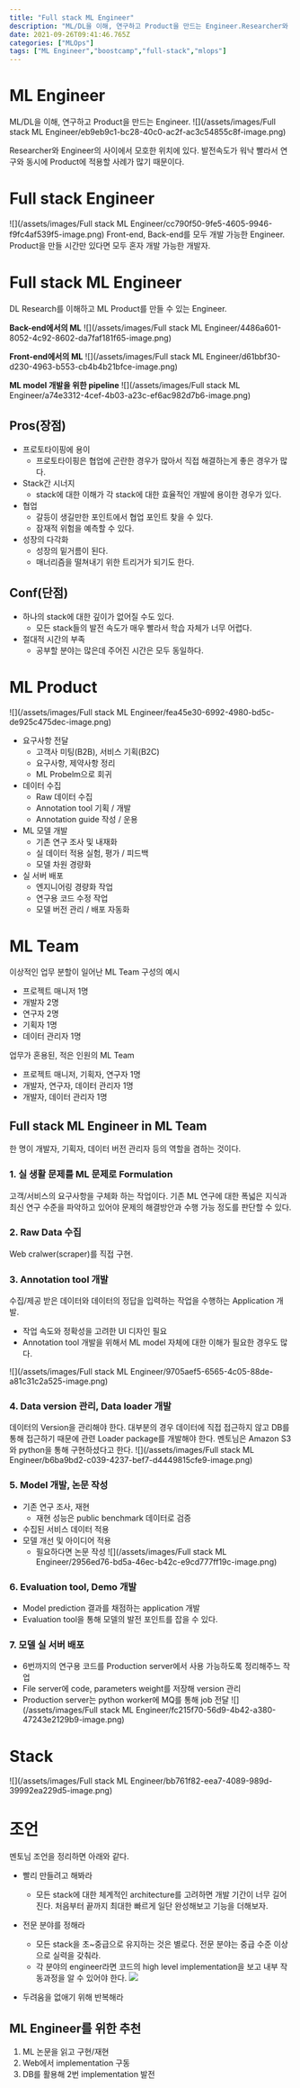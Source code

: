 ```yaml
---
title: "Full stack ML Engineer"
description: "ML/DL을 이해, 연구하고 Product을 만드는 Engineer.Researcher와 Engineer의 사이에서 모호한 위치에 있다. 발전속도가 워낙 빨라서 연구와 동시에 Product에 적용할 사례가 많기 때문이다. Front-end, Back-end를 모두 개발"
date: 2021-09-26T09:41:46.765Z
categories: ["MLOps"]
tags: ["ML Engineer","boostcamp","full-stack","mlops"]
---
```

# ML Engineer
ML/DL을 이해, 연구하고 Product을 만드는 Engineer.
![](/assets/images/Full stack ML Engineer/eb9eb9c1-bc28-40c0-ac2f-ac3c54855c8f-image.png)

Researcher와 Engineer의 사이에서 모호한 위치에 있다. 발전속도가 워낙 빨라서 연구와 동시에 Product에 적용할 사례가 많기 때문이다. 

# Full stack Engineer

![](/assets/images/Full stack ML Engineer/cc790f50-9fe5-4605-9946-f9fc4af539f5-image.png)
Front-end, Back-end를 모두 개발 가능한 Engineer. Product을 만들 시간만 있다면 모두 혼자 개발 가능한 개발자.

# Full stack ML Engineer
DL Research를 이해하고 ML Product를 만들 수 있는 Engineer.

**Back-end에서의 ML**
![](/assets/images/Full stack ML Engineer/4486a601-8052-4c92-8602-da7faf181f65-image.png)

**Front-end에서의 ML**
![](/assets/images/Full stack ML Engineer/d61bbf30-d230-4963-b553-cb4b4b21bfce-image.png)

**ML model 개발을 위한 pipeline**
![](/assets/images/Full stack ML Engineer/a74e3312-4cef-4b03-a23c-ef6ac982d7b6-image.png)

## Pros(장점)
- 프로토타이핑에 용이
  - 프로토타이핑은 협업에 곤란한 경우가 많아서 직접 해결하는게 좋은 경우가 많다.
- Stack간 시너지
  - stack에 대한 이해가 각 stack에 대한 효율적인 개발에 용이한 경우가 있다.
- 협업
  - 갈등이 생길만한 포인트에서 협업 포인트 찾을 수 있다.
  - 잠재적 위험을 예측할 수 있다.
- 성장의 다각화
  - 성장의 밑거름이 된다.
  - 매너리즘을 떨쳐내기 위한 트리거가 되기도 한다.
  
## Conf(단점)
- 하나의 stack에 대한 깊이가 없어질 수도 있다.
  - 모든 stack들의 발전 속도가 매우 빨라서 학습 자체가 너무 어렵다.
- 절대적 시간의 부족
  - 공부할 분야는 많은데 주어진 시간은 모두 동일하다.

# ML Product
![](/assets/images/Full stack ML Engineer/fea45e30-6992-4980-bd5c-de925c475dec-image.png)
- 요구사항 전달
  - 고객사 미팅(B2B), 서비스 기획(B2C)
  - 요구사항, 제약사항 정리
  - ML Probelm으로 회귀
- 데이터 수집
  - Raw 데이터 수집
  - Annotation tool 기획 / 개발
  - Annotation guide 작성 / 운용
- ML 모델 개발
  - 기존 연구 조사 및 내재화
  - 실 데이터 적용 실험, 평가 / 피드백
  - 모델 차원 경량화
- 실 서버 배포
  - 엔지니어링 경량화 작업
  - 연구용 코드 수정 작업
  - 모델 버전 관리 / 배포 자동화
  
# ML Team
이상적인 업무 분할이 일어난 ML Team 구성의 예시
- 프로젝트 매니저 1명
- 개발자 2명
- 연구자 2명
- 기획자 1명
- 데이터 관리자 1명

업무가 혼용된, 적은 인원의 ML Team
- 프로젝트 매니저, 기획자, 연구자 1명
- 개발자, 연구자, 데이터 관리자 1명
- 개발자, 데이터 관리자 1명

## Full stack ML Engineer in ML Team
한 명이 개발자, 기획자, 데이터 버전 관리자 등의 역할을 겸하는 것이다.

### 1. 실 생활 문제를 ML 문제로 Formulation
고객/서비스의 요구사항을 구체화 하는 작업이다. 기존 ML 연구에 대한 폭넓은 지식과 최신 연구 수준을 파악하고 있어야 문제의 해결방안과 수행 가능 정도를 판단할 수 있다. 

### 2. Raw Data 수집
Web cralwer(scraper)를 직접 구현. 
### 3. Annotation tool 개발
수집/제공 받은 데이터와 데이터의 정답을 입력하는 작업을 수행하는 Application 개발.
- 작업 속도와 정확성을 고려한 UI 디자인 필요
- Annotation tool 개발을 위해서 ML model 자체에 대한 이해가 필요한 경우도 많다.

![](/assets/images/Full stack ML Engineer/9705aef5-6565-4c05-88de-a81c31c2a525-image.png)

### 4. Data version 관리, Data loader 개발
데이터의 Version을 관리해야 한다. 대부분의 경우 데이터에 직접 접근하지 않고 DB를 통해 접근하기 때문에 관련 Loader package를 개발해야 한다. 멘토님은 Amazon S3와 python을 통해 구현하셨다고 한다.
![](/assets/images/Full stack ML Engineer/b6ba9bd2-c039-4237-bef7-d4449815cfe9-image.png)

### 5. Model 개발, 논문 작성
- 기존 연구 조사, 재현
  - 재현 성능은 public benchmark 데이터로 검증
- 수집된 서비스 데이터 적용
- 모델 개선 및 아이디어 적용
  - 필요하다면 논문 작성
![](/assets/images/Full stack ML Engineer/2956ed76-bd5a-46ec-b42c-e9cd777ff19c-image.png)

### 6. Evaluation tool, Demo 개발
- Model prediction 결과를 채점하는 application 개발
- Evaluation tool을 통해 모델의 발전 포인트를 잡을 수 있다.


### 7. 모델 실 서버 배포
- 6번까지의 연구용 코드를 Production server에서 사용 가능하도록 정리해주느 작업
- File server에 code, parameters weight를 저장해 version 관리
- Production server는 python worker에 MQ를 통해 job 전달
![](/assets/images/Full stack ML Engineer/fc215f70-56d9-4b42-a380-47243e2129b9-image.png)

# Stack
![](/assets/images/Full stack ML Engineer/bb761f82-eea7-4089-989d-39992ea229d5-image.png)

# 조언
멘토님 조언을 정리하면 아래와 같다.
- 빨리 만들려고 해봐라
  - 모든 stack에 대한 체계적인 architecture를 고려하면 개발 기간이 너무 길어진다. 처음부터 끝까지 최대한 빠르게 일단 완성해보고 기능을 더해보자.
- 전문 분야를 정해라
  - 모든 stack을 초~중급으로 유지하는 것은 별로다. 전문 분야는 중급 수준 이상으로 실력을 갖춰라.
  - 각 분야의 engineer라면 코드의 high level implementation을 보고 내부 작동과정을 알 수 있어야 한다.
  ![](/images/93669793-f3f5-4bc3-b2b3-87454c951ad8-image.png)
  
- 두려움을 없애기 위해 반복해라

## ML Engineer를 위한 추천
1. ML 논문을 읽고 구현/재현
2. Web에서 implementation 구동
3. DB를 활용해 2번 implementation 발전